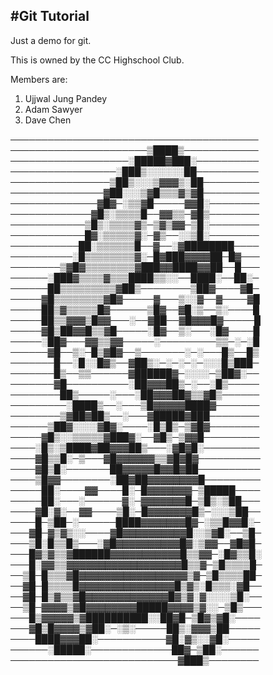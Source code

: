 #Git Tutorial
-------------

Just a demo for git.

This is owned by the CC Highschool Club.

Members are:
  1. Ujjwal Jung Pandey
  2. Adam Sawyer
  3. Dave Chen

────────────────────────────────────────
──────────────────────▒████▒────────────
───────────────────░█████▓███░──────────
─────────────────░███▒░░░░░░██──────────
────────────────▒██▒░░░▒▓▓▓▒░██─────────
───────────────▓██░░░▒▓█▒▒▒▓▒▓█─────────
──────────────▓█▓─░▒▒▓█─────▓▓█░────────
─────────────▓█▒░▒▒▒▒█──▓▓▒▒─▓█▒────────
────────────▒█▒░▒▒▒▒▓▒─▒▓▒▓▓─▒█░────────
────────────█▓░▒▒▒▒▒▓░─▓▒──░░▒█░────────
───────────██░▒▒▒▒▒▒█──▓──░▓████████────
──────────░█▒▒▒▒▒▒▒▒▓░─█▓███▓▓▓▓██─█▓───
────────▒▓█▓▒▒▒▒▒▒▒▒▓███▓▓████▓▓██──█───
──────░███▓▒▒▒▒▓▒▒▒████▒▒░░──████░──██░─
──────██▒▒▒▒▒▒▒▒▒▓██▒────────▒██▓────▓█─
─────▓█▒▒▒▒▒▒▒▒▓█▓─────▓───▒░░▓──▓────▓█
─────██▒▓▒▒▒▒▒█▓──────▒█▓──▓█░▒──▒░────█
─────██▒▒▓▓▓▒█▓▓───░──▓██──▓█▓▓▓█▓─────█
─────▓█▒██▓▓█▒▒▓█─────░█▓──▒░───░█▓────█
─────░██▓───▓▓▒▒▓▓─────░─────────▒▒─░─░█
──────▓█──▒░─█▒▓█▓──▒───────░─░───█▒──█▒
───────█──░█░░█▓▒──▓██▒░─░─░─░─░░░█▒███─
───────█▒──▒▒──────▓██████▓─░░░░─▒██▓░──
───────▓█──────────░██▓▓▓██▒─░──░█▒─────
────────██▒─────░───░██▓▓▓██▓▒▒▓█▒──────
─────────░████▒──░───▒█▓▓▓▓▓████▓───────
────────▒▓██▓██▒──░───▓█████▓███────────
──────▒██▓░░░░▓█▓░────░█▒█▒─▒▓█▓────────
─────▓█▒░░▒▒▒▒▒▓███▓░──▓█▒─▒▓▓█─────────
────░█▒░▒████▓██▓▓▓██▒───░▓█▓█░─────────
────▓█▒▒█░─▒───▓█▓▓▓▓▓▓▒▒▓█▓█▓──────────
────▓█▒█░───────██▓▓▓▓▓█▓▓█▓██──────────
────▒█▓▓────────░██▓██▓▓▓▓▓▓▓▓█─────────
─────██░────▓▓────█░─█▓▓▓▓▓▓▓─▒█████────
─────██░───░──────▓░─▓▓▓▓▓▓▓█─▒█▒░▒██───
────▓█░▓░──▓▓────▒█░─█▓▓▓▓▓▓▓█▒─░░░▒██──
────█─▒██─░──────████▓▓▓▓▓▓▓█▓─░▒▒█▓▓█░─
───▓█─▓▒▓▒░░────▓█▓▓▓▓▓▓▓▓▓▓█░░▒▓█░──▒█─
───▒█░█▒▒█▒───░▓█▓▓▓▓▓▓▓▓▓▓█▓░▒▓▓──▓█▓█─
───█▓▒▓▒▒▓██████▓▓▓▓▓▓▓▓▓▓▓█▒▒▓▓─░█▓▒▒█░
───█░▓▓▒▒▓▓▓▓▓▓▓▓▓▓▓▓▓▓▓▓▓▓█▒▒▓─▒█▒▒▒▒█─
──▒█─█▒▒▒▓█▓▓▓▓▓▓▓▓▓▓▓▓▓▓▓▓▓▒▓─▒█▒▒▒▒██─
──▓█─█▒▒▒▒█▓▓▓▓▓▓▓▓▓▓▓▓▓▓▓█▒▓▒░█▒▒▒░▓█──
──▓█─█▒▓▒▒▓█▓▓▓▓▓▓▓▓▓▓▓▓▓█▓▒▓░▓░░░░▒█░──
──▒█─▓▓▓▓▒▓█▓▓▓▓▓▓▓▓█████▓▓▓▓▒▓░░─▒█▒───
───█▒▓▓▓▓▓▒▓██████████░░██▓█─▒█▓▒▓█░────
───▓█▒█▓▓▓▓▒▓██░─░▒░─────██▒░▓▓▓▒██─────
────████▓▓▓██░───────────▓█░▓▒░░▓█░─────
──────░█████░─────────────██▓─▒██░──────
───────────────────────────▓███▒──────── 
